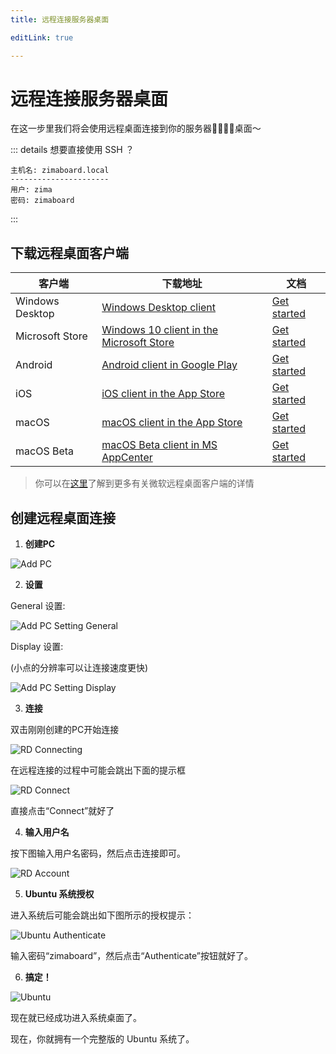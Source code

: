 ```yaml
---
title: 远程连接服务器桌面

editLink: true

---
```


# 远程连接服务器桌面

在这一步里我们将会使用远程桌面连接到你的服务器桌面～

::: details 想要直接使用 SSH ？
```:no-line-numbers
主机名: zimaboard.local
----------------------
用户: zima
密码: zimaboard
```
:::


## 下载远程桌面客户端

| 客户端 | 下载地址 | 文档 |
|-----------------|---------------------|-------------|
| Windows Desktop | [Windows Desktop client](https://docs.microsoft.com/en-us/windows-server/remote/remote-desktop-services/clients/windowsdesktop#install-the-client) | [Get started](https://docs.microsoft.com/en-us/windows-server/remote/remote-desktop-services/clients/windowsdesktop) |
| Microsoft Store | [Windows 10 client in the Microsoft Store](https://go.microsoft.com/fwlink/?LinkID=616709) | [Get started](https://docs.microsoft.com/en-us/windows-server/remote/remote-desktop-services/clients/windows) |
| Android         | [Android client in Google Play](https://play.google.com/store/apps/details?id=com.microsoft.rdc.androidx) | [Get started](https://docs.microsoft.com/en-us/windows-server/remote/remote-desktop-services/clients/remote-desktop-android) |
| iOS             | [iOS client in the App Store](https://apps.apple.com/app/microsoft-remote-desktop/id714464092) | [Get started](https://docs.microsoft.com/en-us/windows-server/remote/remote-desktop-services/clients/remote-desktop-ios) |
| macOS           | [macOS client in the App Store](https://apps.apple.com/app/microsoft-remote-desktop/id1295203466?mt=12) | [Get started](https://docs.microsoft.com/en-us/windows-server/remote/remote-desktop-services/clients/remote-desktop-mac) |
| macOS Beta      | [macOS Beta client in MS AppCenter ](https://install.appcenter.ms/orgs/rdmacios-k2vy/apps/microsoft-remote-desktop-for-mac/distribution_groups/all-users-of-microsoft-remote-desktop-for-mac) | [Get started](https://docs.microsoft.com/en-us/windows-server/remote/remote-desktop-services/clients/remote-desktop-mac) |

> 你可以在[这里](https://aka.ms/rdapps)了解到更多有关微软远程桌面客户端的详情


## 创建远程桌面连接

1. **创建PC**

![Add PC](./images/AddPC.png)


2. **设置**

General 设置:

![Add PC Setting General](./images/AddPCSettingGeneral.png)

Display 设置:

(小点的分辨率可以让连接速度更快)

![Add PC Setting Display](./images/AddPCSettingDisplay.png)


3. **连接**

双击刚刚创建的PC开始连接

![RD Connecting](./images/RDConnecting.png)

在远程连接的过程中可能会跳出下面的提示框

![RD Connect](./images/RDConnect.png)

直接点击“Connect”就好了


4. **输入用户名**

按下图输入用户名密码，然后点击连接即可。

![RD Account](./images/RDAccount.png)


5. **Ubuntu 系统授权**

进入系统后可能会跳出如下图所示的授权提示：

![Ubuntu Authenticate](./images/UbuntuAuthenticate.png)

输入密码“zimaboard”，然后点击“Authenticate”按钮就好了。


6. **搞定！**

![Ubuntu](./images/Ubuntu.png)

现在就已经成功进入系统桌面了。

现在，你就拥有一个完整版的 Ubuntu 系统了。

